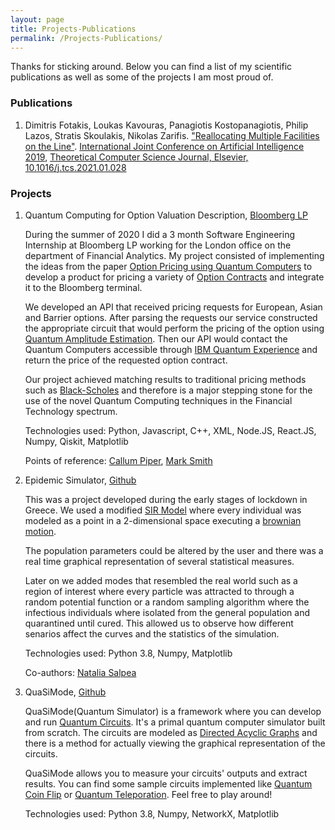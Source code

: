 ```yaml
---
layout: page
title: Projects-Publications
permalink: /Projects-Publications/
---
```


Thanks for sticking around. Below you can find a list of my scientific publications as
well as some of the projects I am most proud of.

### Publications

1. Dimitris Fotakis, Loukas Kavouras, Panagiotis Kostopanagiotis, Philip Lazos,
   Stratis Skoulakis, Nikolas Zarifis. ["Reallocating Multiple Facilities on the
   Line"](https://arxiv.org/abs/1905.12379). [International Joint Conference on
   Artificial Intelligence 2019](https://ijcai19.org/), [Theoretical Computer
   Science Journal, Elsevier, 10.1016/j.tcs.2021.01.028
   ](https://www.sciencedirect.com/science/article/abs/pii/S0304397521000517)

### Projects

1. Quantum Computing for Option Valuation Description, [Bloomberg
   LP](https://www.bloomberg.com/company/)

    During the summer of 2020 I did a 3 month Software Engineering Internship at Bloomberg LP
    working for the London office on the department of Financial Analytics. My
    project consisted of implementing the ideas from the paper [Option Pricing
    using Quantum Computers](https://arxiv.org/abs/1905.02666) to develop a
    product for pricing a variety of [Option
    Contracts](https://www.investopedia.com/terms/o/option.asp) and integrate
    it to the Bloomberg terminal.

    We developed an API that received pricing requests for
    European, Asian and Barrier options. After
    parsing the requests our service constructed the appropriate circuit that
    would perform the pricing of the option using [Quantum Amplitude Estimation](https://arxiv.org/abs/quant-ph/0005055).
    Then our API would contact the Quantum Computers accessible
    through [IBM Quantum Experience](https://quantum-computing.ibm.com/) and
    return the price of the requested option contract.

    Our project achieved matching results to traditional pricing methods such
    as
    [Black-Scholes](https://en.wikipedia.org/wiki/Black%E2%80%93Scholes_model)
    and therefore is a major stepping stone for the use of the novel Quantum
    Computing techniques in the Financial Technology spectrum.

    Technologies used: Python, Javascript, C++, XML, Node.JS, React.JS, Numpy,
    Qiskit, Matplotlib

    Points of reference: [Callum
    Piper](https://www.linkedin.com/in/callum-piper-3691373/?originalSubdomain=uk),
    [Mark Smith](https://www.linkedin.com/in/mark-smith-038a6b162/)

2. Epidemic Simulator,
   [Github](https://github.com/infinity4471/Epidemic-Simulator)

   This was a project developed during the early stages of lockdown in Greece.
   We used a modified [SIR
   Model](https://en.wikipedia.org/wiki/Compartmental_models_in_epidemiology)
   where every individual was modeled as a point in a 2-dimensional space
   executing a [brownian
   motion](https://en.wikipedia.org/wiki/Brownian_motion).
   
   The population parameters could be altered by the user and there was a real
   time graphical representation of several statistical measures.

   Later on we added modes that resembled the real world such as a region of
   interest where every particle was attracted to through a random potential
   function or a random sampling algorithm where the infectious individuals
   where isolated from the general population and quarantined until cured. This
   allowed us to observe how different senarios affect the curves and the
   statistics of the simulation.

   Technologies used: Python 3.8, Numpy, Matplotlib

   Co-authors: [Natalia Salpea](https://github.com/nattienat09)

3. QuaSiMode, [Github](https://github.com/infinity4471/QuaSiMode)

    QuaSiMode(Quantum Simulator) is a framework where you can develop and run
    [Quantum Circuits](https://en.wikipedia.org/wiki/Quantum_circuit). It's a
    primal quantum computer simulator built from scratch. The circuits are 
    modeled as [Directed Acyclic Graphs](https://en.wikipedia.org/wiki/Directed_acyclic_graph)
    and there is a method for actually viewing the graphical representation of
    the circuits.

    QuaSiMode allows you to measure your circuits' outputs and extract results. You can
    find some sample circuits implemented like [Quantum Coin
    Flip](https://github.com/infinity4471/QuaSiMode/blob/master/entanglement.py)
    or [Quantum
    Teleporation](https://en.wikipedia.org/wiki/Quantum_teleportation). Feel
    free to play around!

    Technologies used: Python 3.8, Numpy, NetworkX, Matplotlib
